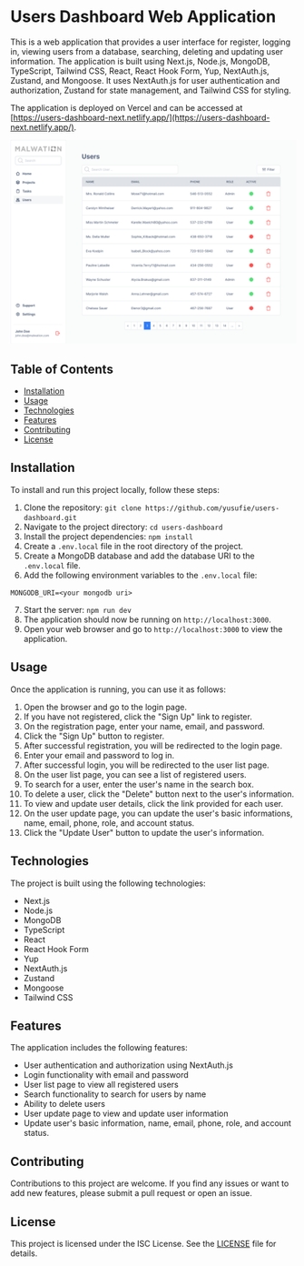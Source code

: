# Users Dashboard Web Application

This is a web application that provides a user interface for register, logging in, viewing users from a database, searching,  deleting and updating user information. The application is built using Next.js, Node.js, MongoDB, TypeScript, Tailwind CSS, React, React Hook Form, Yup, NextAuth.js, Zustand, and Mongoose. It uses NextAuth.js for user authentication and authorization, Zustand for state management, and Tailwind CSS for styling.

The application is deployed on Vercel and can be accessed at [https://users-dashboard-next.netlify.app/](https://users-dashboard-next.netlify.app/).

![Overview](/public/images/users.png)

## Table of Contents

- [Installation](#installation)
- [Usage](#usage)
- [Technologies](#technologies)
- [Features](#features)
- [Contributing](#contributing)
- [License](#license)

## Installation

To install and run this project locally, follow these steps:

1. Clone the repository: `git clone https://github.com/yusufie/users-dashboard.git`
2. Navigate to the project directory: `cd users-dashboard`
3. Install the project dependencies: `npm install`
4. Create a `.env.local` file in the root directory of the project.
5. Create a MongoDB database and add the database URI to the `.env.local` file.
6. Add the following environment variables to the `.env.local` file:
```
MONGODB_URI=<your mongodb uri>
```
7. Start the server: `npm run dev`
8. The application should now be running on `http://localhost:3000`.
9. Open your web browser and go to `http://localhost:3000` to view the application.

## Usage

Once the application is running, you can use it as follows:

1. Open the browser and go to the login page.
2. If you have not registered, click the "Sign Up" link to register.
3. On the registration page, enter your name, email, and password.
4. Click the "Sign Up" button to register.
5. After successful registration, you will be redirected to the login page.
6. Enter your email and password to log in.
7. After successful login, you will be redirected to the user list page.
8. On the user list page, you can see a list of registered users.
9. To search for a user, enter the user's name in the search box.
10. To delete a user, click the "Delete" button next to the user's information.
11. To view and update user details, click the link provided for each user.
12. On the user update page, you can update the user's basic informations, name, email, phone, role, and account status.
13. Click the "Update User" button to update the user's information.

## Technologies

The project is built using the following technologies:

- Next.js
- Node.js
- MongoDB
- TypeScript
- React
- React Hook Form
- Yup
- NextAuth.js
- Zustand
- Mongoose
- Tailwind CSS


## Features

The application includes the following features:

- User authentication and authorization using NextAuth.js
- Login functionality with email and password
- User list page to view all registered users
- Search functionality to search for users by name
- Ability to delete users
- User update page to view and update user information
- Update user's basic information, name, email, phone, role, and account status.

## Contributing

Contributions to this project are welcome. If you find any issues or want to add new features, please submit a pull request or open an issue.

## License

This project is licensed under the ISC License. See the [LICENSE](LICENSE) file for details.
